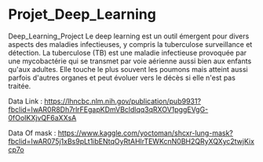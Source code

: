 # Projet_Deep_Learning
Deep_Learning_Project Le deep learning est un outil émergent pour divers aspects des maladies infectieuses, y compris la tuberculose surveillance et détection. La tuberculose (TB) est une maladie infectieuse provoquée par une mycobactérie qui se transmet par voie aérienne aussi bien aux enfants qu'aux adultes. Elle touche le plus souvent les poumons mais atteint aussi parfois d'autres organes et peut évoluer vers le décès si elle n'est pas traitée. 

Data Link : https://lhncbc.nlm.nih.gov/publication/pub9931?fbclid=IwAR0R8Dh7rlrFEgapKDmVBcldlqq3qRXOV1pggEVgG-0fOoIKXjvQF6aXXsA 

Data Of mask : https://www.kaggle.com/yoctoman/shcxr-lung-mask?fbclid=IwAR075j1xBs9pLt1ibENtqOyRtAHlrTEWKcnN0BH2QRyXQXyc2twjKixcp7o
